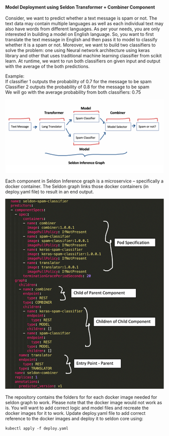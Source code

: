 
#### Model Deployment using Seldon Transformer + Combiner Component

Consider, we want to predict whether a text message is spam or not. The text data may contain multiple languages as well as each individual text may also have words from different languages. As per your needs, you are only interested in building a model on English language. So, you want to first translate the text message in English and then pass it to model to classify whether it is a spam or not. Moreover, we want to build two classifiers to solve the problem: one using Neural network architecture using keras library and other that uses traditional machine learning classifier from scikit learn. At runtime, we want to run both classifiers on given input and output with the average of the both predictions.

Example: <br/>
If classifier 1 outputs the probability of 0.7 for the message to be spam <br/>
Classifier 2 outputs the probability of 0.8 for the message to be spam <br/>
We will go with the average probability from both classifiers: 0.75 



![Model Pipeline](https://github.com/SandhyaaGopchandani/seldon-core/blob/seldon_component_example/examples/combiners/spam_clf_combiner/seldon_inference_graph.png)


Each component in Seldon Inference graph is a microservice – specifically a docker container. The Seldon graph links those docker containers (in deploy.yaml file) to result in an end output. 


![Graph Explanation](https://github.com/SandhyaaGopchandani/seldon-core/blob/seldon_component_example/examples/combiners/spam_clf_combiner/graph_explained.png)

The repository contains the folders for for each docker image needed for seldon graph to work. Please note that the docker image would not work as is. You will want to add correct logic and model files and recreate the docker images for it to work. Update deploy.yaml file to add correct reference to the docker images and deploy it to seldon core using:

    kubectl apply -f deploy.yaml
